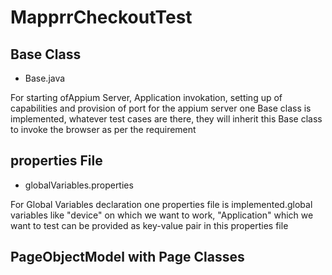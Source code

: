 # MapprrCheckoutTest
## Base Class
* Base.java

For starting ofAppium Server, Application invokation, setting up of capabilities and provision of port for the appium server one Base class is implemented, whatever test cases are there, they will inherit this Base class to invoke the browser as per the requirement
## properties File
* globalVariables.properties

For Global Variables declaration one properties file is implemented.global variables like "device" on which we want to work, "Application" which we want to test can be provided as key-value pair in this properties file

## PageObjectModel with Page Classes


